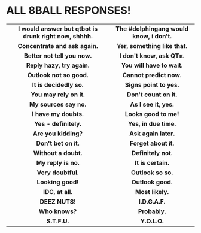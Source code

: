 ALL 8BALL RESPONSES!
====================
| | |
|:---------------------------------------------------:|:---------------------------------------------------:|
|**I would answer but qtbot is drunk right now, shhhh.**|**The #dolphingang would know, i don't.**|
|**Concentrate and ask again.**|**Yer, something like that.**|
|**Better not tell you now.**|**I don't know, ask QTπ.**|
|**Reply hazy, try again.**|**You will have to wait.**|
|**Outlook not so good.**|**Cannot predict now.**|
|**It is decidedly so.**|**Signs point to yes.**|
|**You may rely on it.**|**Don't count on it.**|
|**My sources say no.**|**As I see it, yes.**|
|**I have my doubts.**|**Looks good to me!**|
|**Yes - definitely.**|**Yes, in due time.**|
|**Are you kidding?**|**Ask again later.**|
|**Don't bet on it.**|**Forget about it.**|
|**Without a doubt.**|**Definitely not.**|
|**My reply is no.**|**It is certain.**|
|**Very doubtful.**|**Outlook so so.**|
|**Looking good!**|**Outlook good.**|
|**IDC, at all.**|**Most likely.**|
|**DEEZ NUTS!**|**I.D.G.A.F.**|
|**Who knows?**|**Probably.**|
|**S.T.F.U.**|**Y.O.L.O.**|
